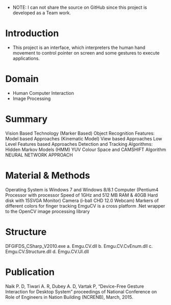 * NOTE: I can not share the source on GitHub since this project is developed as a Team work.

# Introduction
* This project is an interface, which interpreters the human hand movement to control pointer on screen and some gestures to execute applications.

# Domain
* Human Computer Interaction
* Image Processing

# Summary
Vision Based Technology (Marker Based)
Object Recognition
Features:
  Model based Approaches (Kinematic Model)
  View based Approaches
  Low Level Features based Approaches
Detection and Tracking Algorithms:
  Hidden Markov Models (HMM)
  YUV Colour Space and CAMSHIFT Algorithm
  NEURAL NETWORK APPROACH

# Material & Methods
Operating System is Windows 7 and Windows 8/8.1
Computer (Pentium4 Processor with processor Speed of 1GHz and 512 MB RAM & 40GB Hard disk with 15SVGA Monitor)
Camera (i-ball CHD 12.0 Webcam)
Markers of different colors for finger tracking
EmguCV is a cross platform .Net wrapper to the OpenCV image processing library

# Structure
DFGIFDS_CSharp_V2010.exe
  a. Emgu.CV.dll
  b. Emgu.CV.CvEnum.dll
  c. Emgu.CV.Structure.dll
  d. Emgu.CV.UI.dll 

# Publication
Naik P. D, Tiwari A. R, Dubey A. D, Vartak P, “Device-Free Gesture Interaction for Desktop System” proceedings of National Conference on Role of Engineers in Nation Building (NCRENB), March, 2015.
